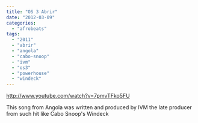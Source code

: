 ```yaml
---
title: "OS 3 Abrir"
date: "2012-03-09"
categories: 
  - "afrobeats"
tags: 
  - "2011"
  - "abrir"
  - "angola"
  - "cabo-snoop"
  - "ivm"
  - "os3"
  - "powerhouse"
  - "windeck"
---
```


http://www.youtube.com/watch?v=7pmvTFko5FU

This song from Angola was written and produced by IVM the late producer from such hit like Cabo Snoop's Windeck
